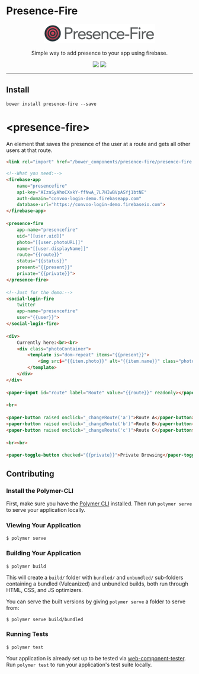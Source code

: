 # Presence-Fire

<p align="center">
  <img alt="presence-fire" src="PresenceFire400.png" width="300">
</p>

<p align="center">
Simple way to add presence to your app using firebase.
</p>

<p align="center">
  <a href="https://beta.webcomponents.org/element/convoo/presence-fire"><img src="https://img.shields.io/badge/webcomponents.org-published-blue.svg"></a>
  <a href="https://gitter.im/convoo/general"><img src="https://img.shields.io/badge/gitter-join%20chat-brightgreen.svg"></a>
</p>

---

## Install

```
bower install presence-fire --save
```

# \<presence-fire\>

An element that saves the presence of the user at a route and gets all other users at that route.

```html
<link rel="import" href="/bower_components/presence-fire/presence-fire.html">
```

<!--
```
<custom-element-demo>
    <template>
        <link rel="import" href="../polymerfire/firebase-app.html">
        <link rel="import" href="../login-fire/social-login-fire.html">
        <link rel="import" href="../paper-button/paper-button.html">
        <link rel="import" href="../paper-input/paper-input.html">
        <link rel="import" href="../paper-toggle-button/paper-toggle-button.html">
        <link rel="import" href="presence-fire.html">
        <div>
            <template is="dom-bind">
                <next-code-block></next-code-block>
            </template>
        <script>
function _changeRoute(a){
    document.querySelector("#route").value = a;
}
        </script>
        <style>
.photoContainer{
    min-height: 45px;
}

.photo {
    animation: fadein 1.5s;
    border-radius: 50%;
    width: 40px;
    height: 40px;
}

@keyframes fadein {
    from { opacity: 0;}
    to   { opacity: 1; }
}
        </style>
        </div>
    </template>
</custom-element-demo>
```
-->
```html
<!--What you need:-->
<firebase-app
    name="presencefire"
    api-key="AIzaSyAhoCXxkY-ffNwA_7L7HIwBVpASYj1btNE"
    auth-domain="convoo-login-demo.firebaseapp.com"
    database-url="https://convoo-login-demo.firebaseio.com">
</firebase-app>

<presence-fire
    app-name="presencefire"
    uid="[[user.uid]]"
    photo="[[user.photoURL]]" 
    name="[[user.displayName]]" 
    route="{{route}}"
    status="{{status}}"
    present="{{present}}"
    private="{{private}}">
</presence-fire>

<!--Just for the demo:-->
<social-login-fire 
    twitter 
    app-name="presencefire"
    user="{{user}}">
</social-login-fire>

<div>
    Currently here:<br><br>
    <div class="photoContainer">
        <template is="dom-repeat" items="{{present}}">
            <img src$="{{item.photo}}" alt="{{item.name}}" class="photo">
        </template>
    </div>
</div>

<paper-input id="route" label="Route" value="{{route}}" readonly></paper-input>

<br>

<paper-button raised onclick="_changeRoute('a')">Route A</paper-button>
<paper-button raised onclick="_changeRoute('b')">Route B</paper-button>
<paper-button raised onclick="_changeRoute('c')">Route C</paper-button>

<br><br>

<paper-toggle-button checked="{{private}}">Private Browsing</paper-toggle-button>
```

## Contributing

### Install the Polymer-CLI

First, make sure you have the [Polymer CLI](https://www.npmjs.com/package/polymer-cli) installed. Then run `polymer serve` to serve your application locally.

### Viewing Your Application

```
$ polymer serve
```

### Building Your Application

```
$ polymer build
```

This will create a `build/` folder with `bundled/` and `unbundled/` sub-folders
containing a bundled (Vulcanized) and unbundled builds, both run through HTML,
CSS, and JS optimizers.

You can serve the built versions by giving `polymer serve` a folder to serve
from:

```
$ polymer serve build/bundled
```

### Running Tests

```
$ polymer test
```

Your application is already set up to be tested via [web-component-tester](https://github.com/Polymer/web-component-tester). Run `polymer test` to run your application's test suite locally.